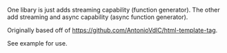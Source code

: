 One libary is just adds streaming capability (function generator). The other add streaming and async capability (async function generator).

Originally based off of <https://github.com/AntonioVdlC/html-template-tag>.

See example for use.
